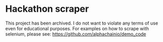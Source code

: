 # Hackathon scraper

This project has been archived. I do not want to violate any terms of use even for educational purposes. For examples on how to scrape with selenium, please see: https://github.com/alphachainio/demo_code

